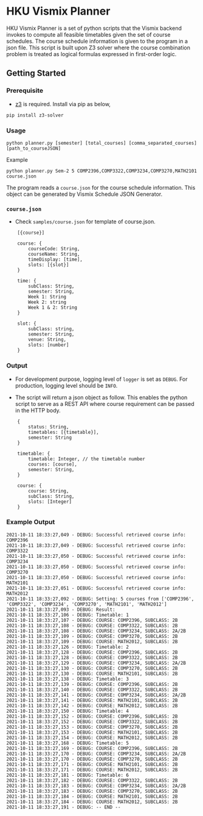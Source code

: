 # HKU Vismix Planner  

HKU Vismix Planner is a set of python scripts that the Vismix backend invokes to compute all feasible timetables given the set of course schedules. The course schedule information is given to the program in a json file. This script is built upon Z3 solver where the course combination problem is treated as logical formulas expressed in first-order logic. 

## Getting Started

### Prerequisite

- [z3](https://github.com/Z3Prover/z3) is required. Install via pip as below,

```
pip install z3-solver
```

### Usage

```
python planner.py [semester] [total_courses] [comma_separated_courses] [path_to_courseJSON] 
```

Example

```
python planner.py Sem-2 5 COMP2396,COMP3322,COMP3234,COMP3270,MATH2101 course.json
```

The program reads a `course.json` for the course schedule information. This object can be generated by Vismix Schedule JSON Generator. 

### `course.json`
- Check `samples/course.json` for template of course.json.

```
    [{course}]

    course: {
        courseCode: String,
        courseName: String,
        timeDisplay: [time],
        slots: [{slot}]
    }

    time: {
        subClass: String,
        semester: String,
        Week 1: String
        Week 2: string
        Week 1 & 2: String
    }

    slot: {
        subClass: string,
        semester: String,
        venue: String,
        slots: [number]
    }

```

### Output
- For development purpose, logging level of `logger` is set as `DEBUG`. For production, logging level should be `INFO`.

- The script will return a json object as follow. This enables the python script to serve as a REST API where course requirement can be passed in the HTTP body.
```
    {
        status: String,
        timetables: [{timetable}],
        semester: String
    }

    timetable: {
        timetable: Integer, // the timetable number
        courses: [course],
        semester: String,
    }

    course: {
        course: String,
        subClass: String,
        slots: [Integer]
    }
```

### Example Output
```
2021-10-11 18:33:27,049 - DEBUG: Successful retrieved course info: COMP2396
2021-10-11 18:33:27,049 - DEBUG: Successful retrieved course info: COMP3322
2021-10-11 18:33:27,050 - DEBUG: Successful retrieved course info: COMP3234
2021-10-11 18:33:27,050 - DEBUG: Successful retrieved course info: COMP3270
2021-10-11 18:33:27,050 - DEBUG: Successful retrieved course info: MATH2101
2021-10-11 18:33:27,051 - DEBUG: Successful retrieved course info: MATH2012
2021-10-11 18:33:27,092 - DEBUG: Setting: 5 courses from ['COMP2396', 'COMP3322', 'COMP3234', 'COMP3270', 'MATH2101', 'MATH2012']
2021-10-11 18:33:27,093 - DEBUG: Result: 
2021-10-11 18:33:27,106 - DEBUG: Timetable: 1
2021-10-11 18:33:27,107 - DEBUG: COURSE: COMP2396, SUBCLASS: 2B
2021-10-11 18:33:27,108 - DEBUG: COURSE: COMP3322, SUBCLASS: 2B
2021-10-11 18:33:27,108 - DEBUG: COURSE: COMP3234, SUBCLASS: 2A/2B
2021-10-11 18:33:27,109 - DEBUG: COURSE: COMP3270, SUBCLASS: 2B
2021-10-11 18:33:27,109 - DEBUG: COURSE: MATH2012, SUBCLASS: 2B
2021-10-11 18:33:27,126 - DEBUG: Timetable: 2
2021-10-11 18:33:27,128 - DEBUG: COURSE: COMP2396, SUBCLASS: 2B
2021-10-11 18:33:27,128 - DEBUG: COURSE: COMP3322, SUBCLASS: 2B
2021-10-11 18:33:27,129 - DEBUG: COURSE: COMP3234, SUBCLASS: 2A/2B
2021-10-11 18:33:27,130 - DEBUG: COURSE: COMP3270, SUBCLASS: 2B
2021-10-11 18:33:27,130 - DEBUG: COURSE: MATH2101, SUBCLASS: 2B
2021-10-11 18:33:27,138 - DEBUG: Timetable: 3
2021-10-11 18:33:27,139 - DEBUG: COURSE: COMP2396, SUBCLASS: 2B
2021-10-11 18:33:27,140 - DEBUG: COURSE: COMP3322, SUBCLASS: 2B
2021-10-11 18:33:27,141 - DEBUG: COURSE: COMP3234, SUBCLASS: 2A/2B
2021-10-11 18:33:27,141 - DEBUG: COURSE: MATH2101, SUBCLASS: 2B
2021-10-11 18:33:27,142 - DEBUG: COURSE: MATH2012, SUBCLASS: 2B
2021-10-11 18:33:27,150 - DEBUG: Timetable: 4
2021-10-11 18:33:27,152 - DEBUG: COURSE: COMP2396, SUBCLASS: 2B
2021-10-11 18:33:27,152 - DEBUG: COURSE: COMP3322, SUBCLASS: 2B
2021-10-11 18:33:27,153 - DEBUG: COURSE: COMP3270, SUBCLASS: 2B
2021-10-11 18:33:27,153 - DEBUG: COURSE: MATH2101, SUBCLASS: 2B
2021-10-11 18:33:27,154 - DEBUG: COURSE: MATH2012, SUBCLASS: 2B
2021-10-11 18:33:27,168 - DEBUG: Timetable: 5
2021-10-11 18:33:27,169 - DEBUG: COURSE: COMP2396, SUBCLASS: 2B
2021-10-11 18:33:27,170 - DEBUG: COURSE: COMP3234, SUBCLASS: 2A/2B
2021-10-11 18:33:27,170 - DEBUG: COURSE: COMP3270, SUBCLASS: 2B
2021-10-11 18:33:27,171 - DEBUG: COURSE: MATH2101, SUBCLASS: 2B
2021-10-11 18:33:27,171 - DEBUG: COURSE: MATH2012, SUBCLASS: 2B
2021-10-11 18:33:27,181 - DEBUG: Timetable: 6
2021-10-11 18:33:27,182 - DEBUG: COURSE: COMP3322, SUBCLASS: 2B
2021-10-11 18:33:27,183 - DEBUG: COURSE: COMP3234, SUBCLASS: 2A/2B
2021-10-11 18:33:27,183 - DEBUG: COURSE: COMP3270, SUBCLASS: 2B
2021-10-11 18:33:27,184 - DEBUG: COURSE: MATH2101, SUBCLASS: 2B
2021-10-11 18:33:27,184 - DEBUG: COURSE: MATH2012, SUBCLASS: 2B
2021-10-11 18:33:27,191 - DEBUG: -- END --
```


